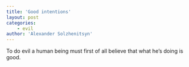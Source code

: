 ```yaml
---
title: 'Good intentions'
layout: post
categories:
    - evil
author: 'Alexander Solzhenitsyn'
---
```


To do evil a human being must first of all believe that what he’s doing is good.